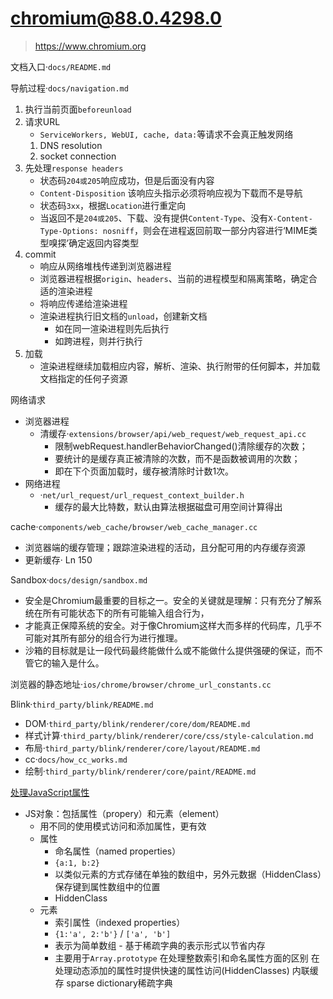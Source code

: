 # [chromium@88.0.4298.0](https://github.com/chromium/chromium)
> https://www.chromium.org


文档入口·`docs/README.md`



导航过程·`docs/navigation.md`
1. 执行当前页面`beforeunload`
2. 请求URL
    - `ServiceWorkers, WebUI, cache, data:`等请求不会真正触发网络
    1. DNS resolution
    2. socket connection
3. 先处理`response headers`
    - 状态码`204或205`响应成功，但是后面没有内容
    - `Content-Disposition` 该响应头指示必须将响应视为下载而不是导航
    - 状态码`3xx`，根据`Location`进行重定向
    - 当返回不是`204或205`、下载、没有提供`Content-Type`、没有`X-Content-Type-Options: nosniff`，则会在进程返回前取一部分内容进行‘MIME类型嗅探’确定返回内容类型
4. commit
    - 响应从网络堆栈传递到浏览器进程
    - 浏览器进程根据`origin`、`headers`、当前的进程模型和隔离策略，确定合适的渲染进程
    - 将响应传递给渲染进程
    - 渲染进程执行旧文档的`unload`，创建新文档
        - 如在同一渲染进程则先后执行
        - 如跨进程，则并行执行
5. 加载
    - 渲染进程继续加载相应内容，解析、渲染、执行附带的任何脚本，并加载文档指定的任何子资源


网络请求
- 浏览器进程
    - 清缓存·`extensions/browser/api/web_request/web_request_api.cc`
        - 限制webRequest.handlerBehaviorChanged()清除缓存的次数；
        - 要统计的是缓存真正被清除的次数，而不是函数被调用的次数；
        - 即在下个页面加载时，缓存被清除时计数1次。
- 网络进程
    - ·`net/url_request/url_request_context_builder.h`
        - 缓存的最大比特数，默认由算法根据磁盘可用空间计算得出



cache·`components/web_cache/browser/web_cache_manager.cc`
- 浏览器端的缓存管理；跟踪渲染进程的活动，且分配可用的内存缓存资源
- 更新缓存· Ln 150


Sandbox·`docs/design/sandbox.md`
- 安全是Chromium最重要的目标之一。安全的关键就是理解：只有充分了解系统在所有可能状态下的所有可能输入组合行为，
- 才能真正保障系统的安全。对于像Chromium这样大而多样的代码库，几乎不可能对其所有部分的组合行为进行推理。
- 沙箱的目标就是让一段代码最终能做什么或不能做什么提供强硬的保证，而不管它的输入是什么。


浏览器的静态地址·`ios/chrome/browser/chrome_url_constants.cc`


Blink·`third_party/blink/README.md`
- DOM·`third_party/blink/renderer/core/dom/README.md`
- 样式计算·`third_party/blink/renderer/core/css/style-calculation.md`
- 布局·`third_party/blink/renderer/core/layout/README.md`
- cc·`docs/how_cc_works.md`
- 绘制·`third_party/blink/renderer/core/paint/README.md`


[处理JavaScript属性](https://v8.dev/blog/fast-properties)
- JS对象：包括属性（propery）和元素（element）
    - 用不同的使用模式访问和添加属性，更有效
    - 属性
        - 命名属性（named properties）
        - `{a:1, b:2}`
        - 以类似元素的方式存储在单独的数组中，另外元数据（HiddenClass）保存键到属性数组中的位置
        - HiddenClass
    - 元素
        - 索引属性（indexed properties）
        - `{1:'a', 2:'b'}` / `['a', 'b']`
        - 表示为简单数组 - 基于稀疏字典的表示形式以节省内存
        - 主要用于`Array.prototype`
在处理整数索引和命名属性方面的区别
在处理动态添加的属性时提供快速的属性访问(HiddenClasses)
内联缓存
sparse dictionary稀疏字典

